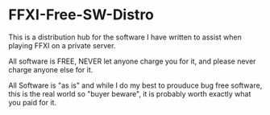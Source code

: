 # FFXI-Free-SW-Distro

This is a distribution hub for the software I have written to assist when playing FFXI on a private server.

All software is FREE, NEVER let anyone charge you for it, and please never charge anyone else for it.

All Software is "as is" and while I do my best to prouduce bug free software, this is the real world so "buyer beware", it is probably worth exactly what you paid for it.
